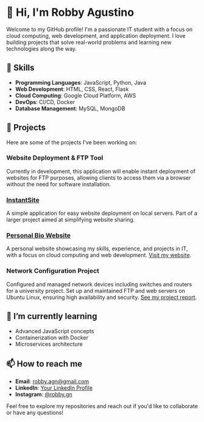 # 👋 Hi, I'm Robby Agustino

Welcome to my GitHub profile! I'm a passionate IT student with a focus on cloud computing, web development, and application deployment. I love building projects that solve real-world problems and learning new technologies along the way.

## 🔧 Skills

- **Programming Languages**: JavaScript, Python, Java
- **Web Development**: HTML, CSS, React, Flask
- **Cloud Computing**: Google Cloud Platform, AWS
- **DevOps**: CI/CD, Docker
- **Database Management**: MySQL, MongoDB

## 🚀 Projects

Here are some of the projects I've been working on:

### Website Deployment & FTP Tool
Currently in development, this application will enable instant deployment of websites for FTP purposes, allowing clients to access them via a browser without the need for software installation.

### [InstantSite](https://github.com/rotinoo/instant-site)
A simple application for easy website deployment on local servers. Part of a larger project aimed at simplifying website sharing.

### [Personal Bio Website](https://github.com/rotinoo/my-portofolio)
A personal website showcasing my skills, experience, and projects in IT, with a focus on cloud computing and web development.
[Visit my website](rotinoo.github.io/my-portofolio/).

### Network Configuration Project
Configured and managed network devices including switches and routers for a university project. Set up and maintained FTP and web servers on Ubuntu Linux, ensuring high availability and security.
[See my project report](https://bit.ly/Netw_Report).

## 🌱 I’m currently learning

- Advanced JavaScript concepts
- Containerization with Docker
- Microservices architecture

## 📫 How to reach me

- **Email**: [robby.agn@gmail.com](mailto:robby.agn@gmail.com)
- **LinkedIn**: [Your LinkedIn Profile](https://linkedin.com/in/robby-agustino)
- **Instagram**: [@robby.gn](https://instagram.com/robby.gn)

Feel free to explore my repositories and reach out if you'd like to collaborate or have any questions!
